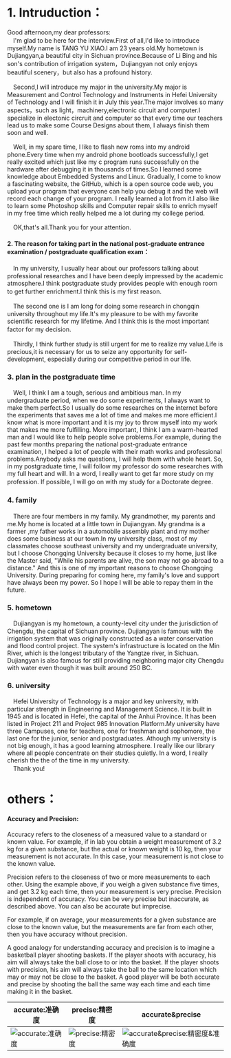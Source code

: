 # 1. Intruduction：
Good afternoon,my dear professors:  
　I'm glad to be here for the interview.First of all,I'd like to introduce myself.My name is TANG YU XIAO.I am 23 years old.My hometown is Dujiangyan,a beautiful city in Sichuan province.Because of Li Bing and his son's contribution of irrigation system，Dujiangyan not only enjoys beautiful scenery，but also has a profound history.  
 
 
　Second,I will introduce my major in the university.My major is Measurement and Control Technology and Instruments in Hefei University of Technology and I will finish it in July this year.The major involves so many aspects，such as light，machinery,electronic circuit and computer.I specialize in electonic circruit and computer so that every time our teachers lead us to make some Course Designs about them, I always finish them soon and well.  
 
 
　Well, in my spare time, I like to flash new roms into my android phone.Every time when my android phone bootloads successfully,I get really excited which just like my c program runs successfully on the hardware after debugging it in thousands of times.So I learned some knowledge about Embedded Systems and Linux. Gradually, I come to know a fascinating website, the GitHub, which is a open source code web, you upload your program that everyone can help you debug it and the web will record each change of your program. I really learned a lot from it.I also like to learn some Photoshop skills and Computer repair skills  to enrich myself in my free time which really helped me a lot during my college period.  
 
 
　OK,that's all.Thank you for your attention.

#### 2. The reason for taking part in the national post-graduate entrance examination / postgraduate qualification exam：
　In my university, I usually hear about our professors talking about professional researches and I have been deeply impressed by the academic atmosphere.I think postgraduate study provides people with enough room to get further enrichment.I think this is my first reason.
　
 
　The second one is I am long for doing some research in  chongqin university throughout my life.It's my pleasure to be with my favorite scientific research for my lifetime. And I think this is the most important factor for my decision.
　
 
　Thirdly, I think further study is still urgent for me to realize my value.Life is precious,it is necessary for us to seize any opportunity for self-development, especially during our competitive period in our life.

### 3. plan in the postgraduate time
　Well, I think I am a tough, serious and ambitious man. In my undergraduate period, when we do some experiments, I always want to make them perfect.So I usually do some researches on the internet before the experiments that saves me a lot of time and makes me more efficient.I know what is more important and it is my joy to throw myself into my work that makes me more fulfilling. More important, I think I am a warm-hearted man and I would like to help people solve problems.For example, during the past few months preparing the national post-graduate entrance examination, I helped a lot of people with their math works and professional problems.Anybody asks me questions, I will help them with whole heart. So, in my postgraduate time, I will follow my professor do some researches with my full heart and will. In a word, I really want to get far more study on my profession. If possible, I will go on with my study for a Doctorate degree.
　
### 4. family
　There are four members in my family. My grandmother, my parents and me.My home is located at a little town in Dujiangyan. My grandma is a farmer ,my father works in a automobile assembly plant and my mother does some business at our town.In my university  class, most of my classmates choose southeast university and my undergraduate university, but I choose Chongqing University because it closes to my home, just like the Master said, "While his parents are alive, the son may not go abroad to a distance." And this is one of my important reasons to choose Chongqing University. During preparing for coming here, my family's love and support have always been my power. So I hope I will be able to repay them in the future.

### 5. hometown
　Dujiangyan is my hometown, a county-level city under the jurisdiction of Chengdu, the capital of Sichuan province. Dujiangyan is famous with the irrigation system that was originally constructed as a water conservation and flood control project. The system's infrastructure is located on the Min River, which is the longest tributary of the Yangtze river, in Sichuan. Dujiangyan is also famous for still providing neighboring major city Chengdu with water even though it was built around 250 BC.

### 6. university
　Hefei University of Technology is a major and key university, with particular strength in Engineering and Management Science. It is built in 1945 and is located in Hefei, the capital of the Anhui Province. It has been listed in Project 211 and Project 985 Innovation Platform.My university have three Campuses, one for teachers, one for freshman and sophomore, the last one for the junior, senior and postgraduates. Athough my university is not big enough, it has a good learning atmosphere. I really like our library where all people concentrate on their studies quietly. In a word, I really cherish the the of the time in my university.  
　Thank you!

# others：
 
#### Accuracy and Precision:

Accuracy refers to the closeness of a measured value to a standard or known value. For example, if in lab you obtain a weight measurement of 3.2 kg for a given substance, but the actual or known weight is 10 kg, then your measurement is not accurate. In this case, your measurement is not close to the known value.  

Precision refers to the closeness of two or more measurements to each other. Using the example above, if you weigh a given substance five times, and get 3.2 kg each time, then your measurement is very precise. Precision is independent of accuracy. You can be very precise but inaccurate, as described above. You can also be accurate but imprecise.  

For example, if on average, your measurements for a given substance are close to the known value, but the measurements are far from each other, then you have accuracy without precision.  

A good analogy for understanding accuracy and precision is to imagine a basketball player shooting baskets. If the player shoots with accuracy, his aim will always take the ball close to or into the basket. If the player shoots with precision, his aim will always take the ball to the same location which may or may not be close to the basket. A good player will be both accurate and precise by shooting the ball the same way each time and each time making it in the basket. 

|accurate:准确度|precise:精密度|accurate&precise|
|---|---|---|
|![accurate:准确度](https://github.com/Shawn070/Re-test-preparation/blob/master/formula/ap-1.png?raw=true)|![precise:精密度](https://github.com/Shawn070/Re-test-preparation/blob/master/formula/ap-2.png?raw=true)|![accurate&precise:精密度&准确度](https://github.com/Shawn070/Re-test-preparation/blob/master/formula/ap-3.png?raw=true)|
